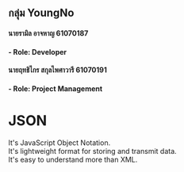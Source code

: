 ## กลุ่ม YoungNo
#### นายรามิล อาจหาญ 61070187
#### - Role: Developer
#### นายฤทธิไกร สกุลไพศาวารี 61070191
#### - Role: Project Management
# JSON
 It's JavaScript Object Notation.  
 It's lightweight format for storing and transmit data.  
 It's easy to understand more than XML.  
 
